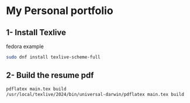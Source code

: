 # My Personal portfolio

## 1- Install Texlive

fedora example

```bash
sudo dnf install texlive-scheme-full
```

## 2- Build the resume pdf

```bash
pdflatex main.tex build
/usr/local/texlive/2024/bin/universal-darwin/pdflatex main.tex build
```
